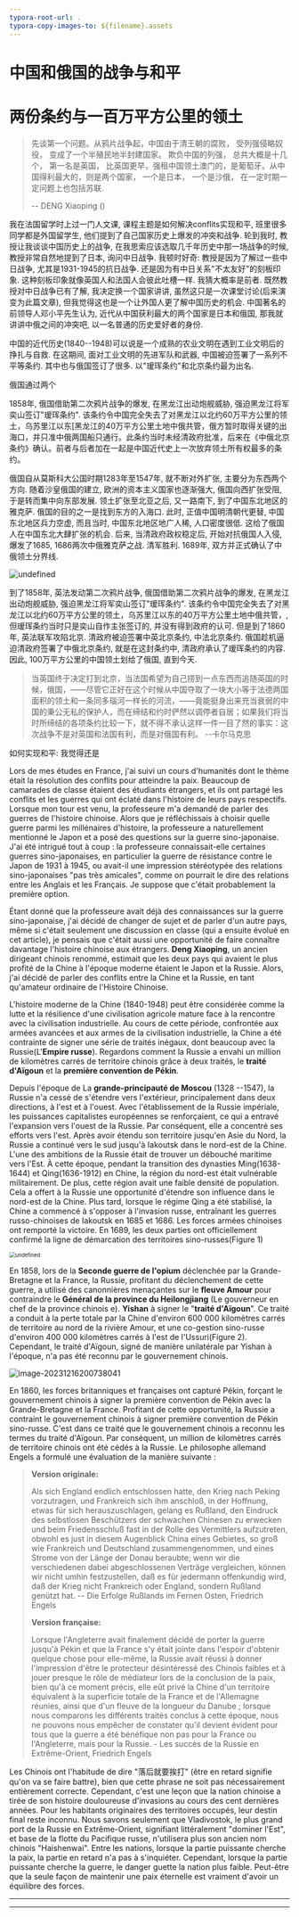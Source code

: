 ```yaml
---
typora-root-url: .
typora-copy-images-to: ${filename}.assets
---
```




# 中国和俄国的战争与和平



# 两份条约与一百万平方公里的领土

>先谈第一个问题。从鸦片战争起，中国由于清王朝的腐败， 受列强侵略奴役， 变成了一个半殖民地半封建国家。 欺负中国的列强， 总共大概是十几个， 第一名是英国， 比英国更早，强租中国领土澳门的，是葡萄牙。从中国得利最大的，则是两个国家， 一个是日本， 一个是沙俄， 在一定时期一定问题上也包括苏联.
>
>-- DENG Xiaoping ()



我在法国留学时上过一门人文课, 课程主题是如何解决conflits实现和平, 班里很多同学都是外国留学生,  他们提到了自己国家历史上爆发的冲突和战争. 轮到我时, 教授让我谈谈中国历史上的战争,   在我思索应该选取几千年历史中那一场战争的时候, 教授非常自然地提到了日本, 询问中日战争. 我顿时好奇:  教授是因为了解过一些中日战争, 尤其是1931-1945的抗日战争. 还是因为有中日关系"不太友好"的刻板印象.  这种刻板印象就像英国人和法国人会彼此吐槽一样. 我猜大概率是前者. 既然教授对中日战争已有了解, 我决定换一个国家讲讲, 虽然这只是一次课堂讨论(后来演变为此篇文章), 但我觉得这也是一个让外国人更了解中国历史的机会.   中国著名的前领导人邓小平先生认为, 近代从中国获利最大的两个国家是日本和俄国, 那我就讲讲中俄之间的冲突吧, 以一名普通的历史爱好者的身份.



中国的近代历史(1840--1948)可以说是一个成熟的农业文明在遇到工业文明后的挣扎与自救.  在这期间, 面对工业文明的先进军队和武器, 中国被迫签署了一系列不平等条约. 其中也与俄国签订了很多. 以"瑷珲条约"和北京条约最为出名. 

俄国通过两个



1858年, 俄国借助第二次鸦片战争的爆发, 在黑龙江出动炮舰威胁, 强迫黑龙江将军奕山签订"瑷珲条约".   该条约令中国完全失去了对黑龙江以北约60万平方公里的领土，乌苏里江以东[黑龙江的40万平方公里土地中俄共管，俄方暂时取得关键的出海口，并只准中俄两国船只通行。此条约当时未经清政府批准，后来在《中俄北京条约》确认。前者与后者加在一起是中国近代史上一次放弃领土所有权最多的条约。



俄国自从莫斯科大公国时期1283年至1547年, 就不断对外扩张, 主要分为东西两个方向. 随着沙皇俄国的建立, 欧洲的资本主义国家也逐渐强大, 俄国向西扩张受阻, 于是转而集中向东部发展.  领土扩张至北亚之后, 又一路南下, 到了中国东北地区的雅克萨.  俄国的目的之一是找到东方的入海口.  此时, 正值中国明清朝代更替, 中国东北地区兵力空虚, 而且当时, 中国东北地区地广人稀, 人口密度很低. 这给了俄国人在中国东北大肆扩张的机会. 后来, 当清政府政权稳定后, 开始对抗俄国人入侵, 爆发了1685, 1686两次中俄雅克萨之战. 清军胜利. 1689年, 双方并正式确认了中俄领土分界线. 

![undefined](/Chine&Russe.assets/1280px-Qing_Empire_circa_1820_EN.svg.png)



到了1858年, 英法发动第二次鸦片战争, 俄国借助第二次鸦片战争的爆发, 在黑龙江出动炮舰威胁, 强迫黑龙江将军奕山签订"瑷珲条约".   该条约令中国完全失去了对黑龙江以北约60万平方公里的领土，乌苏里江以东的40万平方公里土地中俄共管，, 但瑷珲条约当时只是奕山自作主张签订的, 并没有得到政府的认可. 但是到了1860年, 英法联军攻陷北京. 清政府被迫签署中英北京条约, 中法北京条约. 俄国趁机逼迫清政府签署了中俄北京条约, 就是在这封条约中, 清政府承认了瑷珲条约的内容. 因此, 100万平方公里的中国领土划给了俄国, 直到今天.



>当英国终于决定打到北京，当法国希望为自己捞到一点东西而追随英国的时候，俄国，——尽管它正好在这个时候从中国夺取了一块大小等于法德两国面积的领土和一条同多瑙河一样长的河流，——竟能挺身出来充当衰弱的中国的秉公无私的保护人，而在缔结和约时俨然以调停者自居；如果我们将当时所缔结的各项条约比较一下，就不得不承认这样一件一目了然的事实：这次战争不是对英国和法国有利，而是对俄国有利。 --卡尔马克思



如何实现和平: 我觉得还是





Lors de mes études en France, j'ai suivi un cours d'humanités dont le thème était la résolution des conflits pour atteindre la paix. Beaucoup de camarades de classe étaient des étudiants étrangers, et ils ont partagé les conflits et les guerres qui ont éclaté dans l'histoire de leurs pays respectifs. Lorsque mon tour est venu, la professeure m'a demandé de parler des guerres de l'histoire chinoise. Alors que je réfléchissais à choisir quelle guerre parmi les millénaires d'histoire, la professeure a naturellement mentionné le Japon et a posé des questions sur la guerre sino-japonaise. J'ai été intrigué tout à coup : la professeure connaissait-elle certaines guerres sino-japonaises, en particulier la guerre de résistance contre le Japon de 1931 à 1945, ou avait-il une impression stéréotypée des relations sino-japonaises "pas très amicales", comme on pourrait le dire des relations entre les Anglais et les Français. Je suppose que c'était probablement la première option. 



Étant donné que la professeure avait déjà des connaissances sur la guerre sino-japonaise, j'ai décidé de changer de sujet et de parler d'un autre pays, même si c'était seulement une discussion en classe (qui a ensuite évolué en cet article), je pensais que c'était aussi une opportunité de faire connaître davantage l'histoire chinoise aux étrangers. **Deng Xiaoping**, un ancien dirigeant chinois renommé, estimait que les deux pays qui avaient le plus profité de la Chine à l'époque moderne étaient le Japon et la Russie. Alors, j'ai décidé de parler des conflits entre la Chine et la Russie, en tant qu'amateur ordinaire de l'Histoire Chinoise.



L'histoire moderne de la Chine (1840-1948) peut être considérée comme la lutte et la résilience d'une civilisation agricole mature face à la rencontre avec la civilisation industrielle. Au cours de cette période, confrontée aux armées avancées et aux armes de la civilisation industrielle, la Chine a été contrainte de signer une série de traités inégaux, dont beaucoup avec la Russie(L'**Empire russe**). Regardons comment la Russie a envahi un million de kilomètres carrés de territoire chinois grâce à deux traités, le **traité d'Aïgoun** et la **première convention de Pékin**.



Depuis l'époque de La **grande-principauté de Moscou** (1328 --1547), la Russie n'a cessé de s'étendre vers l'extérieur, principalement dans deux directions, à l'est et à l'ouest. Avec l'établissement de la Russie impériale, les puissances capitalistes européennes se renforçaient, ce qui a entravé l'expansion vers l'ouest de la Russie. Par conséquent, elle a concentré ses efforts vers l'est. Après avoir étendu son territoire jusqu'en Asie du Nord, la Russie a continué vers le sud jusqu'à Iakoutsk dans le nord-est de la Chine. L'une des ambitions de la Russie était de trouver un débouché maritime vers l'Est. À cette époque, pendant la transition des dynasties Ming(1638-1644) et Qing(1636-1912) en Chine, la région du nord-est était vulnérable militairement. De plus, cette région avait une faible densité de population. Cela a offert à la Russie une opportunité d'étendre son influence dans le nord-est de la Chine. Plus tard, lorsque le régime Qing a été stabilisé, la Chine a commencé à s'opposer à l'invasion russe, entraînant les guerres russo-chinoises de Iakoutsk en 1685 et 1686. Les forces armées chinoises ont remporté la victoire. En 1689, les deux parties ont officiellement confirmé la ligne de démarcation des territoires sino-russes(Figure 1)

<img src="/Chine&Russe.assets/1280px-Qing_Empire_circa_1820_EN.svg.png" alt="undefined" style="zoom:67%;" />



En 1858, lors de la **Seconde guerre de l'opium** déclenchée par la Grande-Bretagne et la France, la Russie, profitant du déclenchement de cette guerre, a utilisé des canonnières menaçantes sur le **fleuve Amour** pour contraindre le **Général de la province du Heilongjiang** (Le gouverneur en chef de la province chinois e). **Yishan** à signer le "**traité d'Aïgoun**". Ce traité a conduit à la perte totale par la Chine d'environ 600 000 kilomètres carrés de territoire au nord de la rivière Amour, et une co-gestion sino-russe d'environ 400 000 kilomètres carrés à l'est de l'Ussuri(Figure 2). Cependant, le traité d'Aïgoun, signé de manière unilatérale par Yishan à l'époque, n'a pas été reconnu par le gouvernement chinois.

![image-20231216200738041](/Chine&Russe.assets/image-20231216200738041.png)



En 1860, les forces britanniques et françaises ont capturé Pékin, forçant le gouvernement chinois à signer la première convention de Pékin avec la Grande-Bretagne et la France. Profitant de cette opportunité, la Russie a contraint le gouvernement chinois à signer première convention de Pékin sino-russe. C'est dans ce traité que le gouvernement chinois a reconnu les termes du traité d'Aïgoun. Par conséquent, un million de kilomètres carrés de territoire chinois ont été cédés à la Russie. Le philosophe allemand Engels a formulé une évaluation de la manière suivante :

> **Version originale:**
>
> Als sich England endlich entschlossen hatte, den Krieg nach Peking vorzutragen, und Frankreich sich ihm anschloß, in der Hoffnung, etwas für sich herauszuschlagen, gelang es Rußland, den Eindruck des selbstlosen Beschützers der schwachen Chinesen zu erwecken und beim Friedensschluß fast in der Rolle des Vermittlers aufzutreten, obwohl es just in diesem Augenblick China eines Gebietes, so groß wie Frankreich und Deutschland zusammengenommen, und eines Strome von der Länge der Donau beraubte; wenn wir die verschiedenen dabei abgeschlossenen Verträge vergleichen, können wir nicht umhin festzustellen, daß es für jedermann offenkundig wird, daß der Krieg nicht Frankreich oder England, sondern Rußland genützt hat. -- Die Erfolge Rußlands im Fernen Osten, Friedrich Engels
>
> **Version française:**
>
> Lorsque l'Angleterre avait finalement décidé de porter la guerre jusqu'à Pékin et que la France s'y était jointe dans l'espoir d'obtenir quelque chose pour elle-même, la Russie avait réussi à donner l'impression d'être le protecteur désintéressé des Chinois faibles et à jouer presque le rôle de médiateur lors de la conclusion de la paix, bien qu'à ce moment précis, elle eût privé la Chine d'un territoire équivalent à la superficie totale de la France et de l'Allemagne réunies, ainsi que d'un fleuve de la longueur du Danube ; lorsque nous comparons les différents traités conclus à cette époque, nous ne pouvons nous empêcher de constater qu'il devient évident pour tous que la guerre a été bénéfique non pas pour la France ou l'Angleterre, mais pour la Russie. - Les succès de la Russie en Extrême-Orient, Friedrich Engels



Les Chinois ont l'habitude de dire "落后就要挨打" (être en retard signifie qu'on va se faire battre), bien que cette phrase ne soit pas nécessairement entièrement correcte. Cependant, c'est une leçon que la nation chinoise a tirée de son histoire douloureuse d'invasions au cours des cent dernières années. Pour les habitants originaires des territoires occupés, leur destin final reste inconnu. Nous savons seulement que Vladivostok, le plus grand port de la Russie en Extrême-Orient, signifiant littéralement "dominer l'Est", et base de la flotte du Pacifique russe, n'utilisera plus son ancien nom chinois "Haishenwai". Entre les nations, lorsque la partie puissante cherche la paix, la partie en retard n'a pas à s'inquiéter. Cependant, lorsque la partie puissante cherche la guerre, le danger guette la nation plus faible. Peut-être que la seule façon de maintenir une paix éternelle est vraiment d'avoir un équilibre des forces.



---

---

